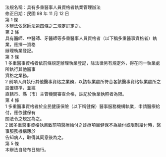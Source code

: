 法規名稱：具有多重醫事人員資格者執業管理辦法  
修正日期：民國 98 年 11 月 12 日  
第 1 條  
本辦法依醫師法第四條之二規定訂定之。  
第 2 條  
具有醫師、中醫師、牙醫師等多重醫事人員資格者（以下稱多重醫事資格者）執業，應擇一資格  
辦理執業登記。  
第 3 條  
1 多重醫事資格者依前條規定辦理執業登記，除法律另有規定外，得在同一執業處所執行其他醫事  
資格之業務。  
2 前項人員執行其他醫事資格之業務，以該執業處所符合各該醫事資格執業處所之設置標準，並經  
直轄市、縣（市）主管機關審查合格，註記於執業執照者為限。  
第 4 條  
1 多重醫事資格者於全民健康保險（以下稱健保）醫事服務機構執業，申請醫療給付，應依健保有  
關法令之規定為之。  
2 因多重醫事資格執業致前項醫療給付之診療項目健保不為給付或限制給付時，醫事服務機構應於  
告知病人，取得其同意後為之。  
第 5 條  
本辦法自發布日施行。  


